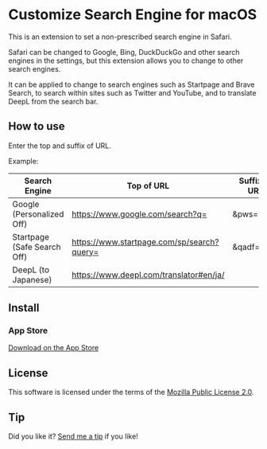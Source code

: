 # Customize Search Engine for macOS

This is an extension to set a non-prescribed search engine in Safari.

Safari can be changed to Google, Bing, DuckDuckGo and other search engines in the settings, but this extension allows you to change to other search engines.

It can be applied to change to search engines such as Startpage and Brave Search, to search within sites such as Twitter and YouTube, and to translate DeepL from the search bar.

## How to use

Enter the top and suffix of URL.

Example:

| Search Engine | Top of URL | Suffix of URL |
| ------------- | ---------- | ------------- |
| Google (Personalized Off) | https://www.google.com/search?q= | &pws=0 |
| Startpage (Safe Search Off) | https://www.startpage.com/sp/search?query= | &qadf=none |
| DeepL (to Japanese) | https://www.deepl.com/translator#en/ja/ |  |

## Install

### App Store

[Download on the App Store](https://apps.apple.com/app/customize-search-engine/id6445840140)

## License

This software is licensed under the terms of the [Mozilla Public License 2.0](https://www.mozilla.org/en-US/MPL/2.0/).

## Tip

Did you like it? [Send me a tip](https://tsg0o0.com/tip/) if you like!

